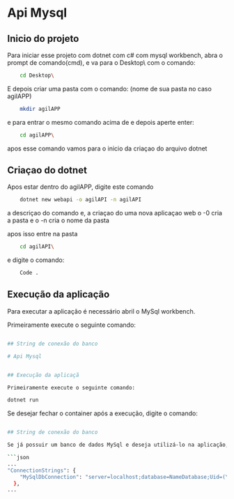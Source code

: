 
# Api Mysql

## Inicio do projeto

Para iniciar esse projeto com dotnet com c# com mysql workbench, abra o prompt de comando(cmd), e va para o Desktop\ com o comando:
```bash
	cd Desktop\
```
E depois criar uma pasta com o comando: (nome de sua pasta no caso agilAPP)
```bash
	mkdir agilAPP 
```
e para entrar o mesmo comando acima de e depois aperte enter:

```bash
	cd agilAPP\
```
apos esse comando vamos para o inicio da criaçao do arquivo dotnet

## Criaçao do dotnet

Apos estar dentro do agilAPP\, digite este comando
```bash
	dotnet new webapi -o agilAPI -n agilAPI
```
a descriçao do comando e, a criaçao do uma nova aplicaçao web o -0 cria a pasta e o -n cria o nome da pasta
 
apos isso entre na pasta 
```bash
	cd agilAPI\
```
e digite o comando:
```bash
	Code .
```
## Execução da aplicação

Para executar a aplicação é necessário abril o MySql workbench.

Primeiramente execute o seguinte comando:


```bash

## String de conexão do banco

# Api Mysql


## Execução da aplicaçã

Primeiramente execute o seguinte comando:

dotnet run
```
Se desejar fechar o container após a execução, digite o comando:

```bash

## String de conexão do banco

Se já possuir um banco de dados MySql e deseja utilizá-lo na aplicação, modifique a string de conexão no arquivo **appsettings.json**, no trecho indicado:

```json
...
"ConnectionStrings": {
    "MySqlDbConnection": "server=localhost;database=NameDatabase;Uid=(Your id in mysql or root);password=(Your password in mysql)"
  },
...

```
